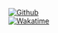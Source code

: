 [![Github](https://github-readme-stats.vercel.app/api?username=M1O0O)](https://github.com/M1O0O/aboutme)
<br/>
[![Wakatime](https://github-readme-stats.vercel.app/api/wakatime?username=M1000)](https://github.com/M1O0O/aboutme)
